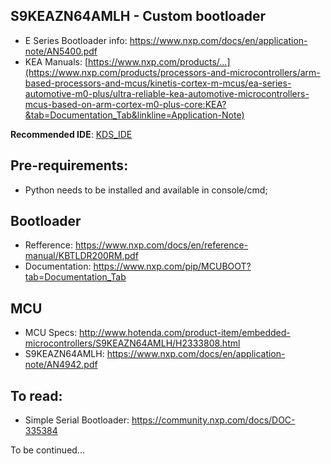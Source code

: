 ## S9KEAZN64AMLH - Custom bootloader

  * E Series Bootloader info: https://www.nxp.com/docs/en/application-note/AN5400.pdf
  * KEA Manuals: [https://www.nxp.com/products/...](https://www.nxp.com/products/processors-and-microcontrollers/arm-based-processors-and-mcus/kinetis-cortex-m-mcus/ea-series-automotive-m0-plus/ultra-reliable-kea-automotive-microcontrollers-mcus-based-on-arm-cortex-m0-plus-core:KEA?&tab=Documentation_Tab&linkline=Application-Note)

**Recommended IDE**: [KDS_IDE](https://www.nxp.com/products/wireless-connectivity/proprietary-ieee-802.15.4-based/kinetis-design-studio-integrated-development-environment-ide:KDS_IDE)

## Pre-requirements:

  * Python needs to be installed and available in console/cmd;

## Bootloader

  * Refference: https://www.nxp.com/docs/en/reference-manual/KBTLDR200RM.pdf
  * Documentation: https://www.nxp.com/pip/MCUBOOT?tab=Documentation_Tab

## MCU

  * MCU Specs: http://www.hotenda.com/product-item/embedded-microcontrollers/S9KEAZN64AMLH/H2333808.html
  * S9KEAZN64AMLH: https://www.nxp.com/docs/en/application-note/AN4942.pdf

## To read:
  * Simple Serial Bootloader: https://community.nxp.com/docs/DOC-335384

To be continued...
